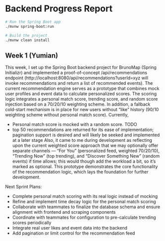 # Backend Progress Report

```bash
# Run the Spring Boot app
./mvnw spring-boot:run

# Build the project
./mvnw clean install
```

## Week 1 (Yumian)

This week, I set up the Spring Boot backend project for BrunoMap (Spring Initializr) and implemented a proof-of-concept /api/recommendations endpoint (http://localhost:8080/api/recommendations?userId=xyz will invoke recommendations and return a list of recommended events). The current recommendation engine serves as a prototype that combines mock user profiles and event data to calculate personalized scores. The scoring logic integrates a personal match score, trending score, and random score injection based on a 70/20/10 weighting scheme. In addition, a fallback cold-start mechanism is in place for new users without “like” history (90/10 weighting scheme without personal match score). Currently,

- Personal match score is mocked with a random score. TODO
- top 50 recommendations are returned for its ease of implementation; pagination support is desired and will likely be seeked and implemented at a later stage
  Also, it came to me during development as reflecting upon the current weighted score approach that we may optionally offer separate channels — “For You” (personalized feed, weighted 70/20/10), “Trending Now” (top trending), and “Discover Something New” (random events) if time allows; this would though add the workload a bit, so it’s marked as optional.
  This prototype demonstrates the core functionality of the recommendation logic, which lays the foundation for further development.

Next Sprint Plans:

- Complete personal match scoring with its real logic instead of mocking
- Refine and implement time decay logic for the personal match scoring
- Collaborate with teammates to finalize the database schema and ensure alignment with frontend and scraping components
- Coordinate with teammates for configuration to pre-calculate trending scores periodically
- Integrate real user likes and event data into the backend
- Add pagination or limit control for the recommendation feed
